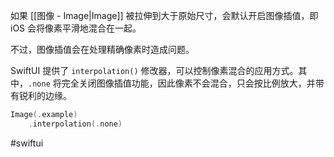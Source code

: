 如果 [[图像 - Image|Image]] 被拉伸到大于原始尺寸，会默认开启图像插值，即 iOS 会将像素平滑地混合在一起。

不过，图像插值会在处理精确像素时造成问题。

SwiftUI 提供了 `interpolation()` 修改器，可以控制像素混合的应用方式。其中，`.none` 将完全关闭图像插值功能，因此像素不会混合，只会按比例放大，并带有锐利的边缘。

```swift
Image(.example)
    .interpolation(.none)  
```

#swiftui 